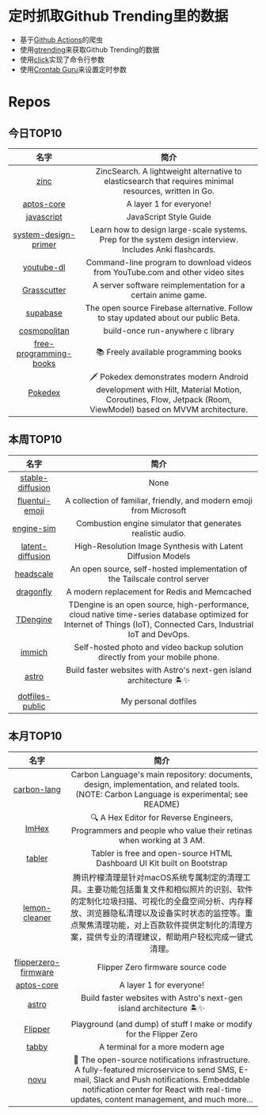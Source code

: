 # 定时抓取Github Trending里的数据
* 基于[Github Actions](https://docs.github.com/en/actions)的爬虫
* 使用[gtrending](https://github.com/hedythedev/gtrending)来获取Github Trending的数据
* 使用[click](https://github.com/pallets/click)实现了命令行参数
* 使用[Crontab Guru](https://crontab.guru/)来设置定时参数

# Repos
## 今日TOP10 
<!-- START OF DAILY_TOP10_REPOS -->
| 名字 | 简介 |
| :----: | :----: |
| [zinc](https://github.com/zinclabs/zinc) | ZincSearch. A lightweight alternative to elasticsearch that requires minimal resources, written in Go. |
| [aptos-core](https://github.com/aptos-labs/aptos-core) | A layer 1 for everyone! |
| [javascript](https://github.com/airbnb/javascript) | JavaScript Style Guide |
| [system-design-primer](https://github.com/donnemartin/system-design-primer) | Learn how to design large-scale systems. Prep for the system design interview. Includes Anki flashcards. |
| [youtube-dl](https://github.com/ytdl-org/youtube-dl) | Command-line program to download videos from YouTube.com and other video sites |
| [Grasscutter](https://github.com/Grasscutters/Grasscutter) | A server software reimplementation for a certain anime game. |
| [supabase](https://github.com/supabase/supabase) | The open source Firebase alternative. Follow to stay updated about our public Beta. |
| [cosmopolitan](https://github.com/jart/cosmopolitan) | build-once run-anywhere c library |
| [free-programming-books](https://github.com/EbookFoundation/free-programming-books) | 📚 Freely available programming books |
| [Pokedex](https://github.com/skydoves/Pokedex) | 🗡️ Pokedex demonstrates modern Android development with Hilt, Material Motion, Coroutines, Flow, Jetpack (Room, ViewModel) based on MVVM architecture. |
<!-- END OF DAILY_TOP10_REPOS -->

## 本周TOP10
<!-- START OF WEEKLY_TOP10_REPOS -->
| 名字 | 简介 |
| :----: | :----: |
| [stable-diffusion](https://github.com/CompVis/stable-diffusion) | None |
| [fluentui-emoji](https://github.com/microsoft/fluentui-emoji) | A collection of familiar, friendly, and modern emoji from Microsoft |
| [engine-sim](https://github.com/ange-yaghi/engine-sim) | Combustion engine simulator that generates realistic audio. |
| [latent-diffusion](https://github.com/CompVis/latent-diffusion) | High-Resolution Image Synthesis with Latent Diffusion Models |
| [headscale](https://github.com/juanfont/headscale) | An open source, self-hosted implementation of the Tailscale control server |
| [dragonfly](https://github.com/dragonflydb/dragonfly) | A modern replacement for Redis and Memcached |
| [TDengine](https://github.com/taosdata/TDengine) | TDengine is an open source, high-performance, cloud native time-series database optimized for Internet of Things (IoT), Connected Cars, Industrial IoT and DevOps. |
| [immich](https://github.com/immich-app/immich) | Self-hosted photo and video backup solution directly from your mobile phone. |
| [astro](https://github.com/withastro/astro) | Build faster websites with Astro's next-gen island architecture 🏝✨ |
| [dotfiles-public](https://github.com/craftzdog/dotfiles-public) | My personal dotfiles |
<!-- END OF WEEKLY_TOP10_REPOS -->

## 本月TOP10
<!-- START OF MONTHLY_TOP10_REPOS -->
| 名字 | 简介 |
| :----: | :----: |
| [carbon-lang](https://github.com/carbon-language/carbon-lang) | Carbon Language's main repository: documents, design, implementation, and related tools. (NOTE: Carbon Language is experimental; see README) |
| [ImHex](https://github.com/WerWolv/ImHex) | 🔍 A Hex Editor for Reverse Engineers, Programmers and people who value their retinas when working at 3 AM. |
| [tabler](https://github.com/tabler/tabler) | Tabler is free and open-source HTML Dashboard UI Kit built on Bootstrap |
| [lemon-cleaner](https://github.com/Tencent/lemon-cleaner) | 腾讯柠檬清理是针对macOS系统专属制定的清理工具。主要功能包括重复文件和相似照片的识别、软件的定制化垃圾扫描、可视化的全盘空间分析、内存释放、浏览器隐私清理以及设备实时状态的监控等。重点聚焦清理功能，对上百款软件提供定制化的清理方案，提供专业的清理建议，帮助用户轻松完成一键式清理。 |
| [flipperzero-firmware](https://github.com/flipperdevices/flipperzero-firmware) | Flipper Zero firmware source code |
| [aptos-core](https://github.com/aptos-labs/aptos-core) | A layer 1 for everyone! |
| [astro](https://github.com/withastro/astro) | Build faster websites with Astro's next-gen island architecture 🏝✨ |
| [Flipper](https://github.com/UberGuidoZ/Flipper) | Playground (and dump) of stuff I make or modify for the Flipper Zero |
| [tabby](https://github.com/Eugeny/tabby) | A terminal for a more modern age |
| [novu](https://github.com/novuhq/novu) | 🚀 The open-source notifications infrastructure. A fully-featured microservice to send SMS, E-mail, Slack and Push notifications. Embeddable notification center for React with real-time updates, content management, and much more... |
<!-- END OF MONTHLY_TOP10_REPOS -->
